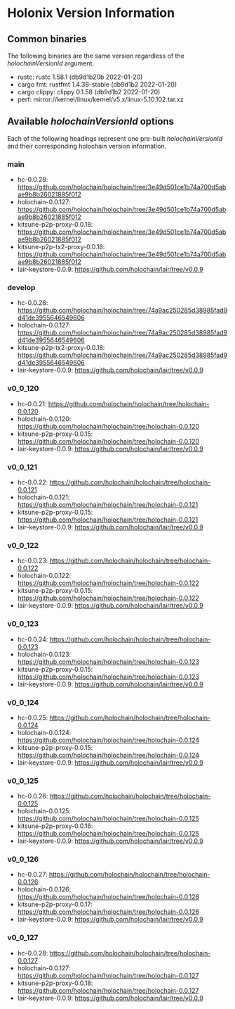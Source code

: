 # Holonix Version Information

## Common binaries
The following binaries are the same version regardless of the _holochainVersionId_ argument.

- rustc: rustc 1.58.1 (db9d1b20b 2022-01-20)
- cargo fmt: rustfmt 1.4.38-stable (db9d1b2 2022-01-20)
- cargo clippy: clippy 0.1.58 (db9d1b2 2022-01-20)
- perf: mirror://kernel/linux/kernel/v5.x/linux-5.10.102.tar.xz

## Available _holochainVersionId_ options
Each of the following headings represent one pre-built _holochainVersionId_ and their corresponding holochain version information.

### main
- hc-0.0.28: https://github.com/holochain/holochain/tree/3e49d501ce1b74a700d5abae9b8b26021885f012
- holochain-0.0.127: https://github.com/holochain/holochain/tree/3e49d501ce1b74a700d5abae9b8b26021885f012
- kitsune-p2p-proxy-0.0.18: https://github.com/holochain/holochain/tree/3e49d501ce1b74a700d5abae9b8b26021885f012
- kitsune-p2p-tx2-proxy-0.0.18: https://github.com/holochain/holochain/tree/3e49d501ce1b74a700d5abae9b8b26021885f012
- lair-keystore-0.0.9: https://github.com/holochain/lair/tree/v0.0.9

### develop
- hc-0.0.28: https://github.com/holochain/holochain/tree/74a9ac250285d38985fad9d41de3955646549606
- holochain-0.0.127: https://github.com/holochain/holochain/tree/74a9ac250285d38985fad9d41de3955646549606
- kitsune-p2p-tx2-proxy-0.0.18: https://github.com/holochain/holochain/tree/74a9ac250285d38985fad9d41de3955646549606
- lair-keystore-0.0.9: https://github.com/holochain/lair/tree/v0.0.9

### v0_0_120
- hc-0.0.21: https://github.com/holochain/holochain/tree/holochain-0.0.120
- holochain-0.0.120: https://github.com/holochain/holochain/tree/holochain-0.0.120
- kitsune-p2p-proxy-0.0.15: https://github.com/holochain/holochain/tree/holochain-0.0.120
- lair-keystore-0.0.9: https://github.com/holochain/lair/tree/v0.0.9

### v0_0_121
- hc-0.0.22: https://github.com/holochain/holochain/tree/holochain-0.0.121
- holochain-0.0.121: https://github.com/holochain/holochain/tree/holochain-0.0.121
- kitsune-p2p-proxy-0.0.15: https://github.com/holochain/holochain/tree/holochain-0.0.121
- lair-keystore-0.0.9: https://github.com/holochain/lair/tree/v0.0.9

### v0_0_122
- hc-0.0.23: https://github.com/holochain/holochain/tree/holochain-0.0.122
- holochain-0.0.122: https://github.com/holochain/holochain/tree/holochain-0.0.122
- kitsune-p2p-proxy-0.0.15: https://github.com/holochain/holochain/tree/holochain-0.0.122
- lair-keystore-0.0.9: https://github.com/holochain/lair/tree/v0.0.9

### v0_0_123
- hc-0.0.24: https://github.com/holochain/holochain/tree/holochain-0.0.123
- holochain-0.0.123: https://github.com/holochain/holochain/tree/holochain-0.0.123
- kitsune-p2p-proxy-0.0.15: https://github.com/holochain/holochain/tree/holochain-0.0.123
- lair-keystore-0.0.9: https://github.com/holochain/lair/tree/v0.0.9

### v0_0_124
- hc-0.0.25: https://github.com/holochain/holochain/tree/holochain-0.0.124
- holochain-0.0.124: https://github.com/holochain/holochain/tree/holochain-0.0.124
- kitsune-p2p-proxy-0.0.15: https://github.com/holochain/holochain/tree/holochain-0.0.124
- lair-keystore-0.0.9: https://github.com/holochain/lair/tree/v0.0.9

### v0_0_125
- hc-0.0.26: https://github.com/holochain/holochain/tree/holochain-0.0.125
- holochain-0.0.125: https://github.com/holochain/holochain/tree/holochain-0.0.125
- kitsune-p2p-proxy-0.0.16: https://github.com/holochain/holochain/tree/holochain-0.0.125
- lair-keystore-0.0.9: https://github.com/holochain/lair/tree/v0.0.9

### v0_0_126
- hc-0.0.27: https://github.com/holochain/holochain/tree/holochain-0.0.126
- holochain-0.0.126: https://github.com/holochain/holochain/tree/holochain-0.0.126
- kitsune-p2p-proxy-0.0.17: https://github.com/holochain/holochain/tree/holochain-0.0.126
- lair-keystore-0.0.9: https://github.com/holochain/lair/tree/v0.0.9

### v0_0_127
- hc-0.0.28: https://github.com/holochain/holochain/tree/holochain-0.0.127
- holochain-0.0.127: https://github.com/holochain/holochain/tree/holochain-0.0.127
- kitsune-p2p-proxy-0.0.18: https://github.com/holochain/holochain/tree/holochain-0.0.127
- lair-keystore-0.0.9: https://github.com/holochain/lair/tree/v0.0.9
